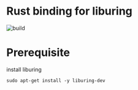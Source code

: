 # Rust binding for liburing

![build](https://github.com/scuptio/rliburing/actions/workflows/build.yaml/badge.svg)

# Prerequisite

install liburing

```shell
sudo apt-get install -y liburing-dev
```